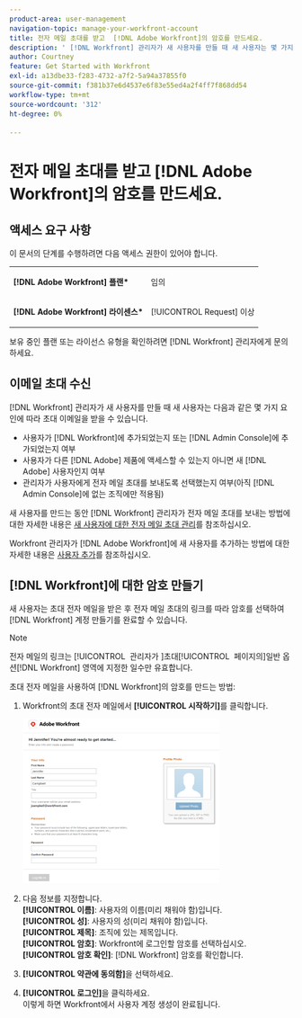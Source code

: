 ```yaml
---
product-area: user-management
navigation-topic: manage-your-workfront-account
title: 전자 메일 초대를 받고  [!DNL Adobe Workfront]의 암호를 만드세요.
description: ' [!DNL Workfront] 관리자가 새 사용자를 만들 때 새 사용자는 몇 가지 요인에 따라 초대 이메일을 받을 수 있습니다.'
author: Courtney
feature: Get Started with Workfront
exl-id: a13dbe33-f283-4732-a7f2-5a94a37855f0
source-git-commit: f381b37e6d4537e6f83e55ed4a2f4ff7f868dd54
workflow-type: tm+mt
source-wordcount: '312'
ht-degree: 0%

---
```


# 전자 메일 초대를 받고 [!DNL Adobe Workfront]의 암호를 만드세요.

## 액세스 요구 사항

이 문서의 단계를 수행하려면 다음 액세스 권한이 있어야 합니다.

<table style="table-layout:auto"> 
 <col> 
 </col> 
 <col> 
 </col> 
 <tbody> 
  <tr> 
   <td role="rowheader"><strong>[!DNL Adobe Workfront] 플랜*</strong></td> 
   <td> <p>임의</p> </td> 
  </tr> 
  <tr> 
   <td role="rowheader"><strong>[!DNL Adobe Workfront] 라이센스*</strong></td> 
   <td> <p>[!UICONTROL Request] 이상</p> </td> 
  </tr> 
 </tbody> 
</table>

보유 중인 플랜 또는 라이선스 유형을 확인하려면 [!DNL Workfront] 관리자에게 문의하세요.

## 이메일 초대 수신

[!DNL Workfront] 관리자가 새 사용자를 만들 때 새 사용자는 다음과 같은 몇 가지 요인에 따라 초대 이메일을 받을 수 있습니다.

* 사용자가 [!DNL Workfront]에 추가되었는지 또는 [!DNL Admin Console]에 추가되었는지 여부
* 사용자가 다른 [!DNL Adobe] 제품에 액세스할 수 있는지 아니면 새 [!DNL Adobe] 사용자인지 여부
* 관리자가 사용자에게 전자 메일 초대를 보내도록 선택했는지 여부(아직 [!DNL Admin Console]에 없는 조직에만 적용됨)

새 사용자를 만드는 동안 [!DNL Workfront] 관리자가 전자 메일 초대를 보내는 방법에 대한 자세한 내용은 [새 사용자에 대한 전자 메일 초대 관리](../../../administration-and-setup/manage-workfront/emails/manage-email-invitations.md)를 참조하십시오.

Workfront 관리자가 [!DNL Adobe Workfront]에 새 사용자를 추가하는 방법에 대한 자세한 내용은 [사용자 추가](../../../administration-and-setup/add-users/create-and-manage-users/add-users.md)를 참조하십시오.

## [!DNL Workfront]에 대한 암호 만들기

새 사용자는 초대 전자 메일을 받은 후 전자 메일 초대의 링크를 따라 암호를 선택하여 [!DNL Workfront] 계정 만들기를 완료할 수 있습니다.

>[!NOTE]
>
>전자 메일의 링크는 [!UICONTROL &#x200B; 관리자가 &#x200B;]초대[!UICONTROL &#x200B; 페이지의 &#x200B;]일반 옵션[!DNL Workfront] 영역에 지정한 일수만 유효합니다.

초대 전자 메일을 사용하여 [!DNL Workfront]의 암호를 만드는 방법:

1. Workfront의 초대 전자 메일에서 **[!UICONTROL 시작하기]**&#x200B;를 클릭합니다.

   ![전자 메일 초대의 새 사용자 화면](assets/new-user-screen-from-invitation-adobe-350x292.png)

1. 다음 정보를 지정합니다.\
   **[!UICONTROL 이름]**: 사용자의 이름(미리 채워야 함)입니다.\
   **[!UICONTROL 성]**: 사용자의 성(미리 채워야 함)입니다.\
   **[!UICONTROL 제목]**: 조직에 있는 제목입니다.\
   **[!UICONTROL 암호]**: Workfront에 로그인할 암호를 선택하십시오.\
   **[!UICONTROL 암호 확인]**: [!DNL Workfront] 암호를 확인합니다.

1. **[!UICONTROL 약관에 동의함]**&#x200B;을 선택하세요.
1. **[!UICONTROL 로그인]**&#x200B;을 클릭하세요.\
   이렇게 하면 Workfront에서 사용자 계정 생성이 완료됩니다.
